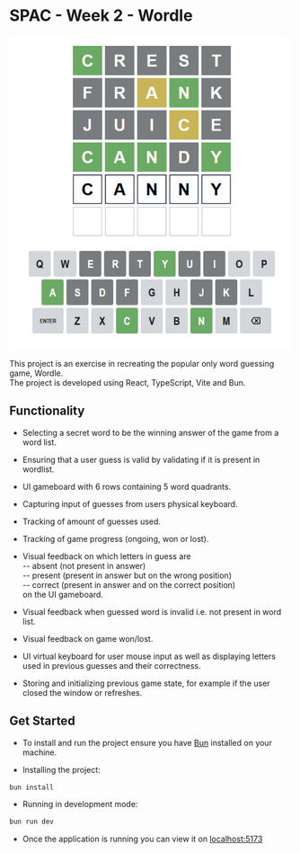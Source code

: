 # SPAC - Week 2 - Wordle

![README HERO IMAGE](./docs/readme-hero.png)

This project is an exercise in recreating the popular only word guessing game, Wordle.  
The project is developed using React, TypeScript, Vite and Bun.

## Functionality
 - Selecting a secret word to be the winning answer of the game from a word list.
 - Ensuring that a user guess is valid by validating if it is present in wordlist.
 - UI gameboard with 6 rows containing 5 word quadrants.
 - Capturing input of guesses from users physical keyboard.
 - Tracking of amount of guesses used.
 - Tracking of game progress (ongoing, won or lost).

 - Visual feedback on which letters in guess are  
    -- absent (not present in answer)  
    -- present (present in answer but on the wrong position)  
    -- correct (present in answer and on the correct position)  
    on the UI gameboard.
 - Visual feedback when guessed word is invalid i.e. not present in word list.
 - Visual feedback on game won/lost.
 - UI virtual keyboard for user mouse input as well as displaying letters used in previous guesses and their correctness.
 - Storing and initializing previous game state, for example if the user closed the window or refreshes.

## Get Started
 - To install and run the project ensure you have [Bun](https://bun.sh/docs/installation#macos-and-linux) installed on your machine.
    
 - Installing the project: 
```bash
bun install
```

- Running in development mode:
```bash
bun run dev
```

- Once the application is running you can view it on [localhost:5173](http://localhost:5173/)
